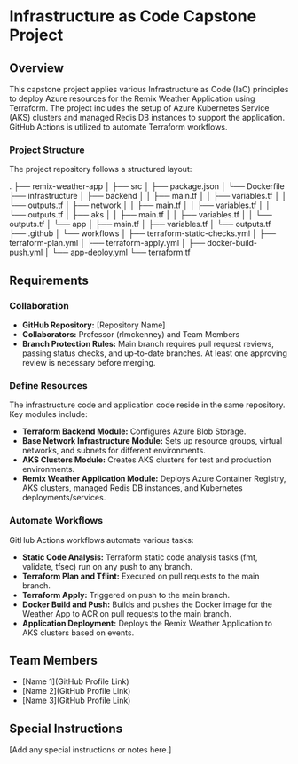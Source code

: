 # Infrastructure as Code Capstone Project

## Overview

This capstone project applies various Infrastructure as Code (IaC) principles to deploy Azure resources for the Remix Weather Application using Terraform. The project includes the setup of Azure Kubernetes Service (AKS) clusters and managed Redis DB instances to support the application. GitHub Actions is utilized to automate Terraform workflows.

### Project Structure

The project repository follows a structured layout:

.
├── remix-weather-app
│   ├── src
│   ├── package.json
│   └── Dockerfile
├── infrastructure
│   ├── backend
│   │   ├── main.tf
│   │   ├── variables.tf
│   │   └── outputs.tf
│   ├── network
│   │   ├── main.tf
│   │   ├── variables.tf
│   │   └── outputs.tf
│   ├── aks
│   │   ├── main.tf
│   │   ├── variables.tf
│   │   └── outputs.tf
│   └── app
│       ├── main.tf
│       ├── variables.tf
│       └── outputs.tf
├── .github
│   └── workflows
│       ├── terraform-static-checks.yml
│       ├── terraform-plan.yml
│       ├── terraform-apply.yml
│       ├── docker-build-push.yml
│       └── app-deploy.yml
└── terraform.tf




## Requirements

### Collaboration

- **GitHub Repository:** [Repository Name]
- **Collaborators:** Professor (rlmckenney) and Team Members
- **Branch Protection Rules:** Main branch requires pull request reviews, passing status checks, and up-to-date branches. At least one approving review is necessary before merging.

### Define Resources

The infrastructure code and application code reside in the same repository. Key modules include:

- **Terraform Backend Module:** Configures Azure Blob Storage.
- **Base Network Infrastructure Module:** Sets up resource groups, virtual networks, and subnets for different environments.
- **AKS Clusters Module:** Creates AKS clusters for test and production environments.
- **Remix Weather Application Module:** Deploys Azure Container Registry, AKS clusters, managed Redis DB instances, and Kubernetes deployments/services.

### Automate Workflows

GitHub Actions workflows automate various tasks:

- **Static Code Analysis:** Terraform static code analysis tasks (fmt, validate, tfsec) run on any push to any branch.
- **Terraform Plan and Tflint:** Executed on pull requests to the main branch.
- **Terraform Apply:** Triggered on push to the main branch.
- **Docker Build and Push:** Builds and pushes the Docker image for the Weather App to ACR on pull requests to the main branch.
- **Application Deployment:** Deploys the Remix Weather Application to AKS clusters based on events.

## Team Members

- [Name 1](GitHub Profile Link)
- [Name 2](GitHub Profile Link)
- [Name 3](GitHub Profile Link)

## Special Instructions

[Add any special instructions or notes here.]

